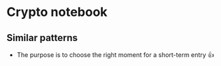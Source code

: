 # Crypto notebook
## Similar patterns
+ The purpose is to choose the right moment for a short-term entry :+1:
